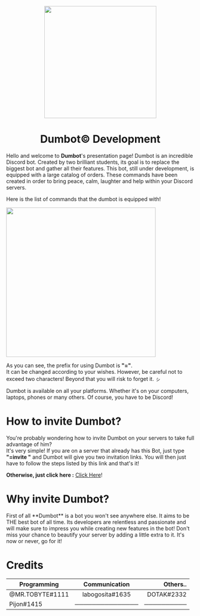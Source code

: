 <p align="center">
  <img width="300" src="https://cdn.discordapp.com/attachments/493337287338491915/788825810777145395/unknown_1.png">
  <h1 align="center">Dumbot© Development</h1>
</p>

Hello and welcome to **Dumbot**'s presentation page!
Dumbot is an incredible Discord bot. Created by two brilliant students, its goal is to replace the biggest bot and gather all their features. 
This bot, still under development, is equipped with a large catalog of orders. 
These commands have been created in order to bring peace, calm, laughter and help within your Discord servers.

Here is the list of commands that the dumbot is equipped with!
<p align="left">
  <img width="400" src="https://cdn.discordapp.com/attachments/780755544616861696/791777586388140052/unknown.png">
</p>

As you can see, the prefix for using Dumbot is __**"="**__.                                                                                                                  
It can be changed according to your wishes. However, be careful not to exceed two characters! Beyond that you will risk to forget it. ㇱ

Dumbot is available on all your platforms. Whether it's on your computers, laptops, phones or many others. Of course, you have to be Discord! 

<p align="center">
  <h1 align="left">How to invite Dumbot?</h1>
</p>

You're probably wondering how to invite Dumbot on your servers to take full advantage of him?                                                                                       
It's very simple! If you are on a server that already has this Bot, just type **"=invite "** and Dumbot will give you two invitation links.                                      You will then just have to follow the steps listed by this link and that's it!

**Otherwise, just click here :** [Click Here](https://discord.com/oauth2/authorize?client_id=786972690405523518&scope=bot&permissions=8200)!

<p align="center">
  <h1 align="left">Why invite Dumbot?</h1>
</p>
First of all **Dumbot** is a bot you won't see anywhere else. It aims to be THE best bot of all time.                                                                              Its developers are relentless and passionate and will make sure to impress you while creating new features in the bot! 
Don't miss your chance to beautify your server by adding a little extra to it. It's now or never, go for it!

<p align="center">
  <h1 align="left">Credits</h1>
</p>

| Programming   | Communication| Others..  |
| ------------- |:-------------:| -----:|
| @MR.TOBYTE#1111| labogosita#1635 | DOTAK#2332 |
|Pijon#1415 |      ───────────────| ──────────   |
